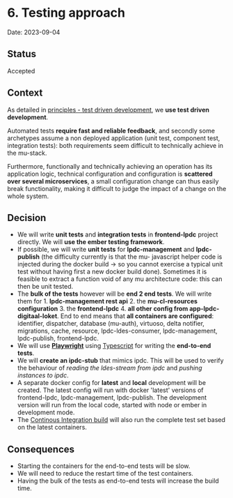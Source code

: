 # 6. Testing approach

Date: 2023-09-04

## Status

Accepted

## Context

As detailed in [principles - test driven development](../principles.md#test-driven-development), we **use test driven development**.

Automated tests **require fast and reliable feedback**, and secondly some archetypes assume a non deployed application (unit test, component test, integration tests): both requirements seem difficult to technically achieve in the mu-stack. 

Furthermore, functionally and technically achieving an operation has its application logic, technical configuration and configuration is **scattered over several microservices**, a small configuration change can thus easily break functionality, making it difficult to judge the impact of a change on the whole system.  

## Decision

- We will write **unit tests** and **integration tests** in **frontend-lpdc** project directly. We will **use the ember testing framework**. 
- If possible, we will write **unit tests** for **lpdc-management** and **lpdc-publish** (the difficulty currently is that the mu- javascript helper code is injected during the docker build -> so you cannot exercise a typical unit test without having first a new docker build done). Sometimes it is feasible to extract a function void of any mu architecture code: this can then be unit tested.
- The **bulk of the tests** however will be **end 2 end tests**. We will write them for 1. **lpdc-management rest api** 2. the **mu-cl-resources configuration** 3. the **frontend-lpdc** 4. **all other config from app-lpdc-digitaal-loket**. End to end means that **all containers are configured**: identifier, dispatcher, database (mu-auth), virtuoso, delta notifier, migrations, cache, resource, lpdc-ldes-consumer, lpdc-management, lpdc-publish, frontend-lpdc.
- We will use [**Playwright**](https://playwright.dev/) using [Typescript](https://www.typescriptlang.org/) for writing the **end-to-end tests**.
- We will **create an ipdc-stub** that mimics ipdc. This will be used to verify the behaviour of _reading the ldes-stream from ipdc_ and _pushing instances to ipdc_.
- A separate docker config for **latest** and **local** development will be created. The latest config will run with docker 'latest' versions of frontend-lpdc, lpdc-management, lpdc-publish. The development version will run from the local code, started with node or ember in development mode.
- The [Continous Integration build](../deployment.md#continuous-integration) will also run the complete test set based on the latest containers.

## Consequences

- Starting the containers for the end-to-end tests will be slow.
- We will need to reduce the restart time of the test containers.
- Having the bulk of the tests as end-to-end tests will increase the build time.
